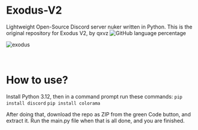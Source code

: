 # Exodus-V2
Lightweight Open-Source Discord server nuker written in Python.
This is the original repository for Exodus V2, by qxvz
![GitHub language percentage](https://img.shields.io/github/languages/top/qxvz/Exodus-V2)


![exodus](https://github.com/user-attachments/assets/8b2719ea-e63f-4f25-beea-d9cc5433c5ab)

<br>

# How to use?

Install Python 3.12, then in a command prompt run these commands:
```pip install discord```
```pip install colorama```

After doing that, download the repo as ZIP from the green Code button, and extract it.
Run the main.py file when that is all done, and you are finished.

